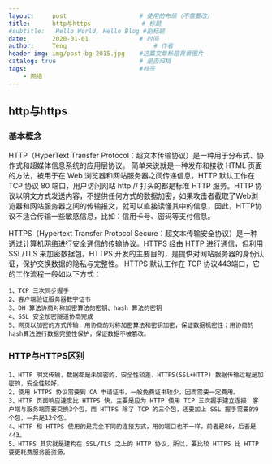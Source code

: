 ```yaml
---
layout:     post   				    # 使用的布局（不需要改）
title:      http与https				# 标题 
#subtitle:   Hello World, Hello Blog #副标题
date:       2020-01-01				# 时间
author:     Teng 						# 作者
header-img: img/post-bg-2015.jpg 	#这篇文章标题背景图片
catalog: true 						# 是否归档
tags:								#标签
    - 网络
---
```

## http与https

### 基本概念

HTTP（HyperText Transfer Protocol：超文本传输协议）是一种用于分布式、协作式和超媒体信息系统的应用层协议。 简单来说就是一种发布和接收 HTML 页面的方法，被用于在 Web 浏览器和网站服务器之间传递信息。HTTP 默认工作在 TCP 协议 80 端口，用户访问网站 http:// 打头的都是标准 HTTP 服务。HTTP 协议以明文方式发送内容，不提供任何方式的数据加密，如果攻击者截取了Web浏览器和网站服务器之间的传输报文，就可以直接读懂其中的信息，因此，HTTP协议不适合传输一些敏感信息，比如：信用卡号、密码等支付信息。

HTTPS（Hypertext Transfer Protocol Secure：超文本传输安全协议）是一种透过计算机网络进行安全通信的传输协议。HTTPS 经由 HTTP 进行通信，但利用 SSL/TLS 来加密数据包。HTTPS 开发的主要目的，是提供对网站服务器的身份认证，保护交换数据的隐私与完整性。
HTTPS 默认工作在 TCP 协议443端口，它的工作流程一般如以下方式：

    1、TCP 三次同步握手
    2、客户端验证服务器数字证书
    3、DH 算法协商对称加密算法的密钥、hash 算法的密钥
    4、SSL 安全加密隧道协商完成
    5、网页以加密的方式传输，用协商的对称加密算法和密钥加密，保证数据机密性；用协商的hash算法进行数据完整性保护，保证数据不被篡改。

### HTTP与HTTPS区别

    1、HTTP 明文传输，数据都是未加密的，安全性较差，HTTPS(SSL+HTTP) 数据传输过程是加密的，安全性较好。
    2、使用 HTTPS 协议需要到 CA 申请证书，一般免费证书较少，因而需要一定费用。
    3、HTTP 页面响应速度比 HTTPS 快，主要是应为 HTTP 使用 TCP 三次握手建立连接，客户端与服务端需要交换3个包，而 HTTPS 除了 TCP 的三个包，还要加上 SSL 握手需要的9个包，一共是12个包。
    4、HTTP 和 HTTPS 使用的是完全不同的连接方式，用的端口也不一样，前者是80，后者是443。
    5、HTTPS 其实就是建构在 SSL/TLS 之上的 HTTP 协议，所以，要比较 HTTPS 比 HTTP 要更耗费服务器资源。